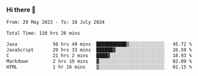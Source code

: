 ### Hi there 👋

<!--START_SECTION:waka-->

```txt
From: 29 May 2023 - To: 16 July 2024

Total Time: 110 hrs 26 mins

Java             50 hrs 49 mins  ███████████▒░░░░░░░░░░░░░   45.72 %
JavaScript       29 hrs 33 mins  ██████▓░░░░░░░░░░░░░░░░░░   26.59 %
C                21 hrs 2 mins   ████▓░░░░░░░░░░░░░░░░░░░░   18.93 %
Markdown         2 hrs 19 mins   ▓░░░░░░░░░░░░░░░░░░░░░░░░   02.09 %
HTML             1 hr 16 mins    ▒░░░░░░░░░░░░░░░░░░░░░░░░   01.15 %
```

<!--END_SECTION:waka-->
<!--
**the-beef-calculator/the-beef-calculator** is a ✨ _special_ ✨ repository because its `README.md` (this file) appears on your GitHub profile.

Here are some ideas to get you started:

- 🔭 I’m currently working on ...
- 🌱 I’m currently learning ...
- 👯 I’m looking to collaborate on ...
- 🤔 I’m looking for help with ...
- 💬 Ask me about ...
- 📫 How to reach me: ...
- 😄 Pronouns: ...
- ⚡ Fun fact: ...
-->
